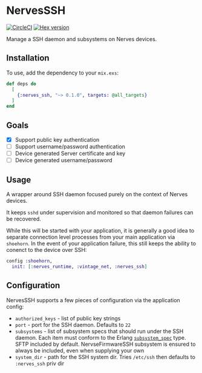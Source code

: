 # NervesSSH
[![CircleCI](https://circleci.com/gh/nerves-project/nerves_ssh.svg?style=svg)](https://circleci.com/gh/nerves-project/nerves_ssh)
[![Hex version](https://img.shields.io/hexpm/v/nerves_ssh.svg "Hex version")](https://hex.pm/packages/nerves_ssh)

Manage a SSH daemon and subsystems on Nerves devices.

## Installation

To use, add the dependency to your `mix.exs`:

```elixir
def deps do
  [
    {:nerves_ssh, "~> 0.1.0", targets: @all_targets}
  ]
end
```

## Goals

- [X] Support public key authentication
- [ ] Support username/password authentication
- [ ] Device generated Server certificate and key
- [ ] Device generated username/password

## Usage

<!-- MDOC !-->

A wrapper around SSH daemon focused purely on the context of Nerves devices.

It keeps `sshd` under supervision and monitored so that daemon failures
can be recovered.

While this will be started with your application, it is generally a good
idea to separate connection level processes from your main application via
`shoehorn`. In the event of your application failure, this still keeps the
ability to conenct to the device over SSH:

```elixir
config :shoehorn,
  init: [:nerves_runtime, :vintage_net, :nerves_ssh]
```

## Configuration

NervesSSH supports a few pieces of configuration via the application config:

* `authorized_keys` - list of public key strings
* `port` - port for the SSH daemon. Defaults to `22`
* `subsystems` - list of subsystem specs that should run under the SSH daemon. Each item must conform to the Erlang [`subsystem_spec`](https://erlang.org/doc/man/ssh.html#type-subsystem_spec) type. SFTP included by default. NervseFirmwareSSH subsystem is ensured to always be included, even when supplying your own 
* `system_dir` - path for the SSH system dir. Tries `/etc/ssh` then defaults to `:nerves_ssh` priv dir

